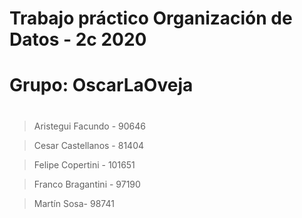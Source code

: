# Trabajo práctico Organización de Datos - 2c 2020
#
# Grupo: OscarLaOveja
#
> Aristegui Facundo - 90646

> Cesar Castellanos - 81404

> Felipe Copertini - 101651

> Franco Bragantini - 97190

> Martín Sosa- 98741
